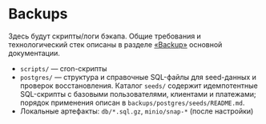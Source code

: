 # Backups
Здесь будут скрипты/логи бэкапа. Общие требования и технологический стек описаны в разделе [«Backup»](../docs/tech-stack.md#backup) основной документации.
- `scripts/` — cron-скрипты
- `postgres/` — структура и справочные SQL-файлы для seed-данных и проверок восстановления. Каталог `seeds/` содержит идемпотентные SQL-скрипты с базовыми пользователями, клиентами и платежами; порядок применения описан в `backups/postgres/seeds/README.md`.
- Локальные артефакты: `db/*.sql.gz`, `minio/snap-*` (после настройки)
